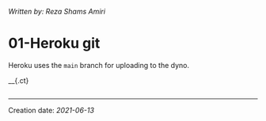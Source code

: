 _Written by: Reza Shams Amiri_
# 01-Heroku git

Heroku uses the `main` branch for uploading to the dyno.

__{.ct}
``` sh
```
* * *
Creation date: _2021-06-13_
